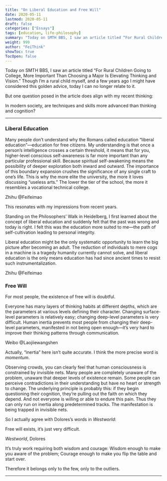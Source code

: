 ```yaml
---
title: "On Liberal Education and Free Will"
date: 2020-05-11
lastmod: 2020-05-11
draft: false
categories: ["Essays"]
tags: [education, life-philosophy]
summary: "Today on SMTH BBS, I saw an article titled “For Rural Children Going to College, More Important Than..."
weight: 999
author: "FeiThink"
showToc: true
TocOpen: false
---
```




Today on SMTH BBS, I saw an article titled “For Rural Children Going to College, More Important Than Choosing a Major Is Elevating Thinking and Vision.” Though I’m a rural child myself, and a few years ago I might have considered this golden advice, today I can no longer relate to it.

But one question posed in the article does align with my recent thinking:

In modern society, are techniques and skills more advanced than thinking and cognition?

---

### **Liberal Education**


Many people don’t understand why the Romans called education “liberal education”—education for free citizens. My understanding is that once a person’s intelligence crosses a certain threshold, it means that for you, higher-level conscious self-awareness is far more important than any particular professional skill. Because spiritual self-awakening means the possibility of deeper exploration both inward and outward. The importance of this boundary expansion crushes the significance of any single craft to one’s life. This is why the more elite the university, the more it loves discussing “useless arts.” The lower the tier of the school, the more it resembles a vocational technical college.

Zhihu @Feifeimao

This resonates with my impressions from recent years.

Standing on the Philosophers’ Walk in Heidelberg, I first learned about the concept of liberal education and suddenly felt that the past was wrong and today is right. I felt this was the education more suited to me—the path of self-cultivation leading to personal integrity.

Liberal education might be the only systematic opportunity to learn the big picture after becoming an adult. The reduction of individuals to mere cogs in a machine is a tragedy humanity currently cannot solve, and liberal education is the only means education has had since ancient times to resist such instrumentalization.

Zhihu @Feifeimao

### **Free Will**

For most people, the existence of free will is doubtful.

Everyone has many layers of thinking habits at different depths, which are the parameters at various levels defining their character. Changing surface-level parameters is relatively easy; changing deep-level parameters is very difficult. Human inertia prevents most people from changing their deep-level parameters, manifested in not being open enough—it’s very hard to improve their thinking patterns through communication.

Weibo @Laojiiewangshen

Actually, “inertia” here isn’t quite accurate. I think the more precise word is *momentum*.

Observing crowds, you can clearly feel that human consciousness is constrained by invisible nets. Many people are completely unaware of the problem, unaware that deeper levels of existence remain. Some people can perceive contradictions in their understanding but have no heart or strength to change. The underlying principle is probably this: if they begin questioning their cognition, they’re pulling out the faith on which they depend. And not everyone is willing or able to endure this pain. Thus they can only run on inertia along predetermined tracks. The manifestation is being trapped in invisible nets.

So I actually agree with Dolores’s words in *Westworld*:

Free will exists, it’s just very difficult.

*Westworld*, Dolores

It’s truly work requiring both wisdom and courage: Wisdom enough to make you aware of the problem; Courage enough to make you flip the table and start over.

Therefore it belongs only to the few, only to the outliers.

---
